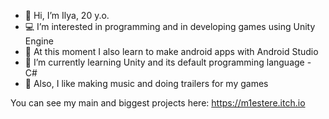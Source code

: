 - 👋 Hi, I’m Ilya, 20 y.o.
- 💻 I’m interested in programming and in developing games using Unity Engine
- 🤖 At this moment I also learn to make android apps with Android Studio
- 👾 I’m currently learning Unity and its default programming language - C#
- 🎵 Also, I like making music and doing trailers for my games

You can see my main and biggest projects here: https://m1estere.itch.io

<!---
M1estere/M1estere is a ✨ special ✨ repository because its `README.md` (this file) appears on your GitHub profile.
You can click the Preview link to take a look at your changes.
--->
